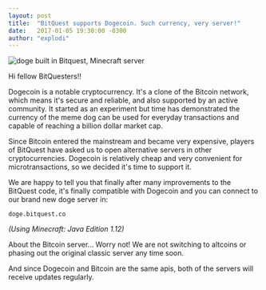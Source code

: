 ```yaml
---
layout: post
title:  "BitQuest supports Dogecoin. Such currency, very server!"
date:   2017-01-05 19:30:00 -0300
author: "explodi"
---
```


![doge built in Bitquest, Minecraft server](https://gallery.mailchimp.com/5f8be72ce6c44eb5f1b21584e/images/987388fa-4cf0-4460-9017-0d0ccbf7b163.jpg "Bitquest and Dogecoin")

Hi fellow BitQuesters!!

Dogecoin is a notable cryptocurrency. It's a clone of the Bitcoin network, which means it's secure and reliable, and also supported by an active community.
It started as an experiment but time has demonstrated the currency of the meme dog can be used for everyday transactions and capable of reaching a billion dollar market cap.


Since Bitcoin entered the mainstream and became very expensive, players of BitQuest have asked us to open alternative servers in other cryptocurrencies. Dogecoin is relatively cheap and very convenient for microtransactions, so we decided it's time to support it.


We are happy to tell you that finally after many improvements to the BitQuest code, it's finally compatible with Dogecoin and you can connect to our brand new doge server in:

`doge.bitquest.co`

*(Using Minecraft: Java Edition 1.12)*

About the Bitcoin server... Worry not! We are not switching to altcoins or phasing out the original classic server any time soon.

And since Dogecoin and Bitcoin are the same apis, both of the servers will receive updates regularly.
